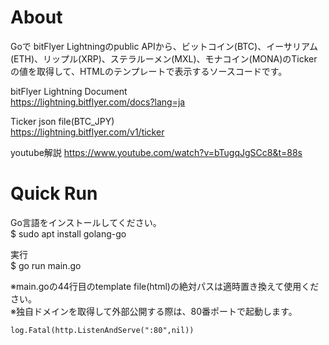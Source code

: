 # About
Goで bitFlyer Lightningのpublic APIから、ビットコイン(BTC)、イーサリアム(ETH)、リップル(XRP)、ステラルーメン(MXL)、モナコイン(MONA)のTickerの値を取得して、HTMLのテンプレートで表示するソースコードです。

bitFlyer Lightning Document<br>
https://lightning.bitflyer.com/docs?lang=ja

Ticker json file(BTC_JPY)<br>
https://lightning.bitflyer.com/v1/ticker

youtube解説
https://www.youtube.com/watch?v=bTugqJgSCc8&t=88s


# Quick Run
Go言語をインストールしてください。<br>
$ sudo apt install golang-go

実行<br>
$ go run main.go

※main.goの44行目のtemplate file(html)の絶対パスは適時置き換えて使用ください。<br>
※独自ドメインを取得して外部公開する際は、80番ポートで起動します。<br>
```
log.Fatal(http.ListenAndServe(":80",nil))
```
